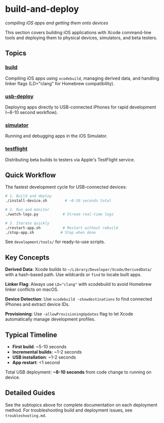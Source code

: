 # build-and-deploy
*compiling iOS apps and getting them onto devices*

This section covers building iOS applications with Xcode command-line tools and deploying them to physical devices, simulators, and beta testers.

## Topics

### [build](build-and-deploy/build.md)
Compiling iOS apps using `xcodebuild`, managing derived data, and handling linker flags (LD="clang" for Homebrew compatibility).

### [usb-deploy](build-and-deploy/usb-deploy.md)
Deploying apps directly to USB-connected iPhones for rapid development (~8-10 second workflow).

### [simulator](build-and-deploy/simulator.md)
Running and debugging apps in the iOS Simulator.

### [testflight](build-and-deploy/testflight.md)
Distributing beta builds to testers via Apple's TestFlight service.

## Quick Workflow

The fastest development cycle for USB-connected devices:

```bash
# 1. Build and deploy
./install-device.sh        # ~8-10 seconds total

# 2. Run and monitor
./watch-logs.py           # Stream real-time logs

# 3. Iterate quickly
./restart-app.sh          # Restart without rebuild
./stop-app.sh            # Stop when done
```

See `development/tools/` for ready-to-use scripts.

## Key Concepts

**Derived Data**: Xcode builds to `~/Library/Developer/Xcode/DerivedData/` with a hash-based path. Use wildcards or `find` to locate built apps.

**Linker Flag**: Always use `LD="clang"` with xcodebuild to avoid Homebrew linker conflicts on macOS.

**Device Detection**: Use `xcodebuild -showdestinations` to find connected iPhones and extract device IDs.

**Provisioning**: Use `-allowProvisioningUpdates` flag to let Xcode automatically manage development profiles.

## Typical Timeline

- **First build**: ~5-10 seconds
- **Incremental builds**: ~1-2 seconds
- **USB installation**: ~1-2 seconds
- **App restart**: <1 second

Total USB deployment: **~8-10 seconds** from code change to running on device.

## Detailed Guides

See the subtopics above for complete documentation on each deployment method. For troubleshooting build and deployment issues, see `troubleshooting.md`.
